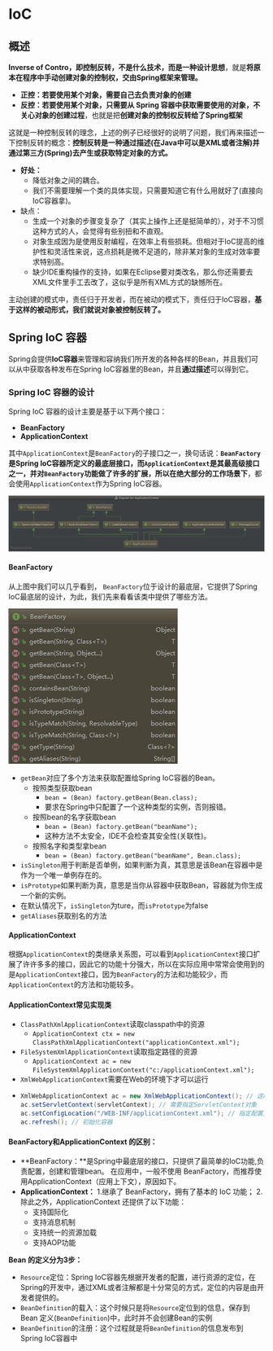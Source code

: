 # IoC

## 概述

**Inverse of Contro，即控制反转，**不是什么技术，而是一种**设计思想**，就是**将原本在程序中手动创建对象的控制权，交由Spring框架来管理。**

* **正控：**若要使用某个对象，需要**自己去负责对象的创建**
* **反控：**若要使用某个对象，只需要**从 Spring 容器中获取需要使用的对象，不关心对象的创建过程**，也就是把**创建对象的控制权反转给了Spring框架**

这就是一种控制反转的理念，上述的例子已经很好的说明了问题，我们再来描述一下控制反转的概念：**控制反转是一种通过描述\(在Java中可以是XML或者注解\)并通过第三方\(Spring\)去产生或获取特定对象的方式。**

* **好处：**
  * 降低对象之间的耦合。
  * 我们不需要理解一个类的具体实现，只需要知道它有什么用就好了\(直接向IoC容器拿\)。
* 缺点：
  * 生成一个对象的步骤变复杂了（其实上操作上还是挺简单的），对于不习惯这种方式的人，会觉得有些别扭和不直观。
  * 对象生成因为是使用反射编程，在效率上有些损耗。但相对于IoC提高的维护性和灵活性来说，这点损耗是微不足道的，除非某对象的生成对效率要求特别高。
  * 缺少IDE重构操作的支持，如果在Eclipse要对类改名，那么你还需要去XML文件里手工去改了，这似乎是所有XML方式的缺憾所在。

主动创建的模式中，责任归于开发者，而在被动的模式下，责任归于IoC容器，**基于这样的被动形式，我们就说对象被控制反转了。**

## Spring IoC 容器

Spring会提供**IoC容器**来管理和容纳我们所开发的各种各样的Bean，并且我们可以从中获取各种发布在Spring IoC容器里的Bean，并且**通过描述**可以得到它。

### **Spring IoC 容器的设计**

Spring IoC 容器的设计主要是基于以下两个接口：

* **BeanFactory**
* **ApplicationContext**

其中`ApplicationContext`是`BeanFactory`的子接口之一，换句话说：**`BeanFactory`是Spring IoC容器所定义的最底层接口，**而`ApplicationContext`是其最高级接口之一，并对`BeanFactory`功能做了许多的扩展，所以在**绝大部分的工作场景下**，都会使用`ApplicationContext`作为Spring IoC容器。

![](../../../.gitbook/assets/image%20%2812%29.png)

#### **BeanFactory**

从上图中我们可以几乎看到， `BeanFactory`位于设计的最底层，它提供了Spring IoC最底层的设计，为此，我们先来看看该类中提供了哪些方法。

![](../../../.gitbook/assets/image%20%2831%29.png)

* `getBean`对应了多个方法来获取配置给Spring IoC容器的Bean。
  * 按照类型获取bean
    * `bean = (Bean) factory.getBean(Bean.class);`
    * 要求在Spring中只配置了一个这种类型的实例，否则报错。
  * 按照bean的名字获取bean
    * `bean = (Bean) factory.getBean("beanName");`
    * 这种方法不太安全，IDE不会检查其安全性\(关联性\)。
  * 按照名字和类型拿bean
    * `bean = (Bean) factory.getBean("beanName", Bean.class);`
* `isSingleton`用于判断是否单例，如果判断为真，其意思是该Bean在容器中是作为一个唯一单例存在的。
* `isPrototype`如果判断为真，意思是当你从容器中获取Bean，容器就为你生成一个新的实例。
* 在默认情况下，`isSingleton`为ture，而`isPrototype`为false
* `getAliases`获取别名的方法

#### **ApplicationContext**

根据`ApplicationContext`的类继承关系图，可以看到`ApplicationContext`接口扩展了许许多多的接口，因此它的功能十分强大，所以在实际应用中常常会使用到的是`ApplicationContext`接口，因为`BeanFactory`的方法和功能较少，而`ApplicationContext`的方法和功能较多。

#### **ApplicationContext常见实现类**

* `ClassPathXmlApplicationContext`读取classpath中的资源
  * `ApplicationContext ctx = new ClassPathXmlApplicationContext("applicationContext.xml");`
* `FileSystemXmlApplicationContext`读取指定路径的资源
  * `ApplicationContext ac = new FileSystemXmlApplicationContext("c:/applicationContext.xml");`
* `XmlWebApplicationContext`需要在Web的环境下才可以运行
* ```java
  XmlWebApplicationContext ac = new XmlWebApplicationContext(); // 这时并没有初始化容器
  ac.setServletContext(servletContext); // 需要指定ServletContext对象
  ac.setConfigLocation("/WEB-INF/applicationContext.xml"); // 指定配置文件路径，开头的斜线表示Web应用的根目录
  ac.refresh(); // 初始化容器
  ```

#### **BeanFactory和ApplicationContext 的区别：**

* **BeanFactory：**是Spring中最底层的接口，只提供了最简单的IoC功能,负责配置，创建和管理bean。 在应用中，一般不使用 BeanFactory，而推荐使用ApplicationContext（应用上下文），原因如下。
* **ApplicationContext：** 1.继承了 BeanFactory，拥有了基本的 IoC 功能； 2.除此之外，ApplicationContext 还提供了以下功能：
  * 支持国际化
  * 支持消息机制
  * 支持统一的资源加载
  * 支持AOP功能

**Bean 的定义分为3步：**

* `Resource`定位：Spring IoC容器先根据开发者的配置，进行资源的定位，在Spring的开发中，通过XML或者注解都是十分常见的方式，定位的内容是由开发者提供的。
* `BeanDefinition`的载入：这个时候只是将`Resource`定位到的信息，保存到 Bean 定义\(`BeanDefinition`\)中，此时并不会创建Bean的实例
* `BeanDefinition`的注册：这个过程就是将`BeanDefinition`的信息发布到Spring IoC容器中

